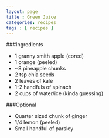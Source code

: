 ```yaml
---
layout: page
title : Green Juice
categories: recipes
tags : [ recipes ]
---
```


###Ingredients
* 1 granny smith apple (cored) 
* 1 orange (peeled)
* ~8 pineapple chunks
* 2 tsp chia seeds
* 2 leaves of kale
* 1-2 handfuls of spinach
* 2 cups of water/ice (kinda guessing)

###Optional
* Quarter sized chunk of ginger
* 1/4 lemon (peeled)
* Small handful of parsley

